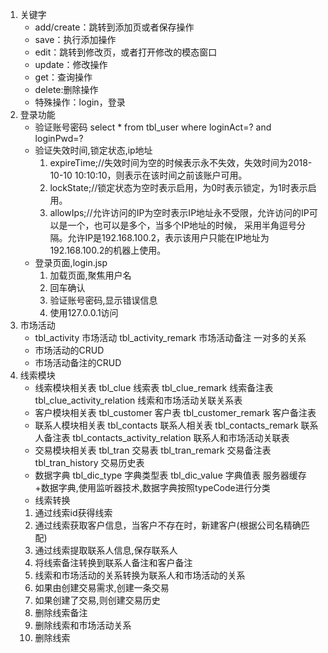 1. 关键字
    * add/create：跳转到添加页或者保存操作
    * save：执行添加操作
    * edit：跳转到修改页，或者打开修改的模态窗口
    * update：修改操作
    * get：查询操作
    * delete:删除操作
    * 特殊操作：login，登录
2. 登录功能
    * 验证账号密码
    select \* from tbl_user where loginAct=? and loginPwd=?
    * 验证失效时间,锁定状态,ip地址
      1. expireTime;//失效时间为空的时候表示永不失效，失效时间为2018-10-10 10:10:10，则表示在该时间之前该账户可用。
      2. lockState;//锁定状态为空时表示启用，为0时表示锁定，为1时表示启用。
      3. allowIps;//允许访问的IP为空时表示IP地址永不受限，允许访问的IP可以是一个，也可以是多个，当多个IP地址的时候，
      采用半角逗号分隔。允许IP是192.168.100.2，表示该用户只能在IP地址为192.168.100.2的机器上使用。
    * 登录页面,login.jsp
      1. 加载页面,聚焦用户名
      2. 回车确认
      3. 验证账号密码,显示错误信息
      4. 使用127.0.0.1访问
3. 市场活动
    * tbl_activity 市场活动
      tbl_activity_remark 市场活动备注
      一对多的关系
    * 市场活动的CRUD
    * 市场活动备注的CRUD
4. 线索模块
   * 线索模块相关表
     tbl_clue 线索表
     tbl_clue_remark 线索备注表
     tbl_clue_activity_relation 线索和市场活动关联关系表
   * 客户模块相关表
      tbl_customer 客户表
      tbl_customer_remark 客户备注表
   * 联系人模块相关表
      tbl_contacts 联系人相关表
      tbl_contacts_remark 联系人备注表
      tbl_contacts_activity_relation 联系人和市场活动关联表
   * 交易模块相关表
      tbl_tran 交易表
      tbl_tran_remark 交易备注表
      tbl_tran_history 交易历史表
   * 数据字典
      tbl_dic_type 字典类型表
      tbl_dic_value 字典值表
   服务器缓存+数据字典,使用监听器技术,数据字典按照typeCode进行分类
   * 线索转换
   1. 通过线索id获得线索
   2. 通过线索获取客户信息，当客户不存在时，新建客户(根据公司名精确匹配)
   3. 通过线索提取联系人信息,保存联系人
   4. 将线索备注转换到联系人备注和客户备注
   5. 线索和市场活动的关系转换为联系人和市场活动的关系
   6. 如果由创建交易需求,创建一条交易
   7. 如果创建了交易,则创建交易历史
   8. 删除线索备注
   9. 删除线索和市场活动关系
   10. 删除线索
   
 
